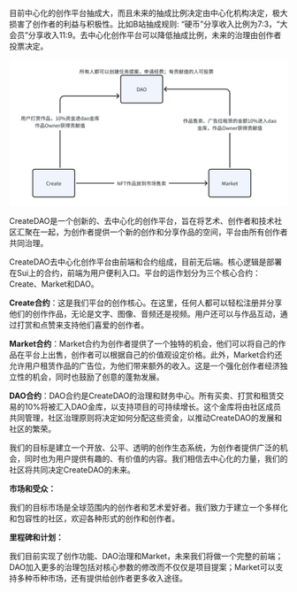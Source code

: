 目前中心化的创作平台抽成大，而且未来的抽成比例决定由中心化机构决定，极大损害了创作者的利益与积极性。比如B站抽成规则: “硬币”分享收入比例为7:3，“大会员”分享收入11:9。去中心化创作平台可以降低抽成比例，未来的治理由创作者投票决定。

![overview](./overview.png)

CreateDAO是一个创新的、去中心化的创作平台，旨在将艺术、创作者和技术社区汇聚在一起，为创作者提供一个新的创作和分享作品的空间，平台由所有创作者共同治理。

CreateDAO去中心化创作平台由前端和合约组成，目前无后端。核心逻辑是部署在Sui上的合约，前端为用户便利入口。平台的运作划分为三个核心合约：Create、Market和DAO。

**Create合约**：这是我们平台的创作核心。在这里，任何人都可以轻松注册并分享他们的创作作品，无论是文字、图像、音频还是视频。用户还可以与作品互动，通过打赏和点赞来支持他们喜爱的创作者。

**Market合约**：Market合约为创作者提供了一个独特的机会，他们可以将自己的作品在平台上出售，创作者可以根据自己的价值观设定价格。此外，Market合约还允许用户租赁作品的广告位，为他们带来额外的收入。这是一个强化创作者经济独立性的机会，同时也鼓励了创意的蓬勃发展。

**DAO合约**：DAO合约是CreateDAO的治理和财务中心。所有买卖、打赏和租赁交易的10%将被汇入DAO金库，以支持项目的可持续增长。这个金库将由社区成员共同管理，社区治理原则将决定如何分配这些资金，以推动CreateDAO的发展和社区的繁荣。

我们的目标是建立一个开放、公平、透明的创作生态系统，为创作者提供广泛的机会，同时也为用户提供有趣的、有价值的内容。我们相信去中心化的力量，我们的社区将共同决定CreateDAO的未来。

**市场和受众：**

我们的目标市场是全球范围内的创作者和艺术爱好者。我们致力于建立一个多样化和包容性的社区，欢迎各种形式的创作和创作者。

**里程碑和计划：**

我们目前实现了创作功能、DAO治理和Market，未来我们将做一个完整的前端；DAO加入更多的治理包括对核心参数的修改而不仅仅是项目提案；Market可以支持多种币种市场，还有提供给创作者更多收入途径。
